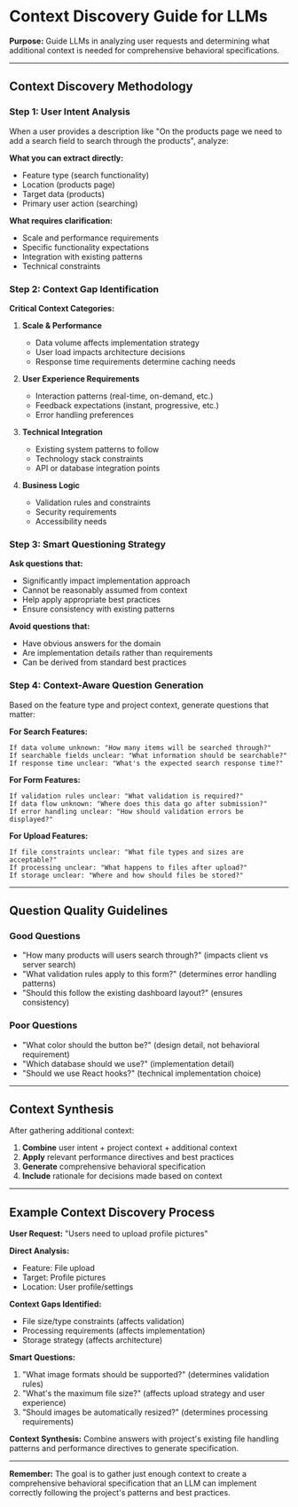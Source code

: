 # Context Discovery Guide for LLMs

**Purpose:** Guide LLMs in analyzing user requests and determining what additional context is needed for comprehensive behavioral specifications.

---

## Context Discovery Methodology

### Step 1: User Intent Analysis

When a user provides a description like "On the products page we need to add a search field to search through the products", analyze:

**What you can extract directly:**
- Feature type (search functionality)
- Location (products page)
- Target data (products)
- Primary user action (searching)

**What requires clarification:**
- Scale and performance requirements
- Specific functionality expectations
- Integration with existing patterns
- Technical constraints

### Step 2: Context Gap Identification

**Critical Context Categories:**

1. **Scale & Performance**
   - Data volume affects implementation strategy
   - User load impacts architecture decisions
   - Response time requirements determine caching needs

2. **User Experience Requirements**
   - Interaction patterns (real-time, on-demand, etc.)
   - Feedback expectations (instant, progressive, etc.)
   - Error handling preferences

3. **Technical Integration**
   - Existing system patterns to follow
   - Technology stack constraints
   - API or database integration points

4. **Business Logic**
   - Validation rules and constraints
   - Security requirements
   - Accessibility needs

### Step 3: Smart Questioning Strategy

**Ask questions that:**
- Significantly impact implementation approach
- Cannot be reasonably assumed from context
- Help apply appropriate best practices
- Ensure consistency with existing patterns

**Avoid questions that:**
- Have obvious answers for the domain
- Are implementation details rather than requirements
- Can be derived from standard best practices

### Step 4: Context-Aware Question Generation

Based on the feature type and project context, generate questions that matter:

**For Search Features:**
```
If data volume unknown: "How many items will be searched through?"
If searchable fields unclear: "What information should be searchable?"
If response time unclear: "What's the expected search response time?"
```

**For Form Features:**
```
If validation rules unclear: "What validation is required?"
If data flow unknown: "Where does this data go after submission?"
If error handling unclear: "How should validation errors be displayed?"
```

**For Upload Features:**
```
If file constraints unclear: "What file types and sizes are acceptable?"
If processing unclear: "What happens to files after upload?"
If storage unclear: "Where and how should files be stored?"
```

---

## Question Quality Guidelines

### Good Questions
- "How many products will users search through?" (impacts client vs server search)
- "What validation rules apply to this form?" (determines error handling patterns)
- "Should this follow the existing dashboard layout?" (ensures consistency)

### Poor Questions
- "What color should the button be?" (design detail, not behavioral requirement)
- "Which database should we use?" (implementation detail)
- "Should we use React hooks?" (technical implementation choice)

---

## Context Synthesis

After gathering additional context:

1. **Combine** user intent + project context + additional context
2. **Apply** relevant performance directives and best practices
3. **Generate** comprehensive behavioral specification
4. **Include** rationale for decisions made based on context

---

## Example Context Discovery Process

**User Request:** "Users need to upload profile pictures"

**Direct Analysis:**
- Feature: File upload
- Target: Profile pictures  
- Location: User profile/settings

**Context Gaps Identified:**
- File size/type constraints (affects validation)
- Processing requirements (affects implementation)
- Storage strategy (affects architecture)

**Smart Questions:**
1. "What image formats should be supported?" (determines validation rules)
2. "What's the maximum file size?" (affects upload strategy and user experience)
3. "Should images be automatically resized?" (determines processing requirements)

**Context Synthesis:**
Combine answers with project's existing file handling patterns and performance directives to generate specification.

---

**Remember:** The goal is to gather just enough context to create a comprehensive behavioral specification that an LLM can implement correctly following the project's patterns and best practices.